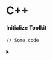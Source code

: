 # C++

#### Initialize Toolkit

```
// Some code
```

<details>

<summary></summary>

#### Parameters:

none

#### Return Values:

none

</details>
